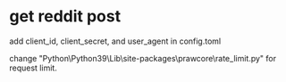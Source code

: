# get reddit post

add client_id, client_secret, and user_agent in config.toml


change "Python\Python39\Lib\site-packages\prawcore\rate_limit.py" for request limit.